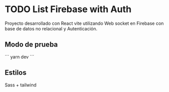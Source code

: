 

# TODO List Firebase with Auth

Proyecto desarrollado con React vite utilizando Web socket en Firebase con base de datos no relacional y Autenticación.

## Modo de prueba
´´´
yarn dev
´´´
## Estilos 

Sass + tailwind

